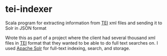 tei-indexer
===========

Scala program for extracting information from [TEI](http://www.tei-c.org/index.xml) xml files and sending it to Solr in JSON format

Wrote this as part of a project where the client had several thousand xml files in [TEI](http://www.tei-c.org/index.xml) format that they wanted to be able to do full text searches on.
I used [Apache Solr](http://lucene.apache.org/solr/) for full-text indexing, search, and storage.

